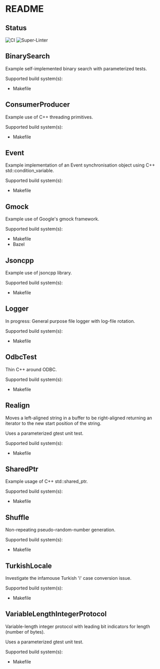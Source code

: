 # README

## Status

![CI](https://github.com/bondms/CppDemos/workflows/CI/badge.svg)
![Super-Linter](https://github.com/bondms/CppDemos/workflows/Super-Linter/badge.svg)

## BinarySearch

Example self-implemented binary search with parameterized tests.

Supported build system(s):
* Makefile

## ConsumerProducer

Example use of C++ threading primitives.

Supported build system(s):
* Makefile

## Event

Example implementation of an Event synchronisation object using C++ std::condition_variable.

Supported build system(s):
* Makefile

## Gmock

Example use of Google's gmock framework.

Supported build system(s):
* Makefile
* Bazel

## Jsoncpp

Example use of jsoncpp library.

Supported build system(s):
* Makefile

## Logger

In progress: General purpose file logger with log-file rotation.

Supported build system(s):
* Makefile

## OdbcTest

Thin C++ around ODBC.

Supported build system(s):
* Makefile

## Realign

Moves a left-aligned string in a buffer to be right-aligned returning an iterator to the new start position of the string.

Uses a parameterized gtest unit test.

Supported build system(s):
* Makefile

## SharedPtr

Example usage of C++ std::shared_ptr.

Supported build system(s):
* Makefile

## Shuffle

Non-repeating pseudo-random-number generation.

Supported build system(s):
* Makefile

## TurkishLocale

Investigate the infamouse Turkish 'i' case conversion issue.

Supported build system(s):
* Makefile

## VariableLengthIntegerProtocol

Variable-length integer protocol with leading bit indicators for length (number of bytes).

Uses a parameterized gtest unit test.

Supported build system(s):
* Makefile
